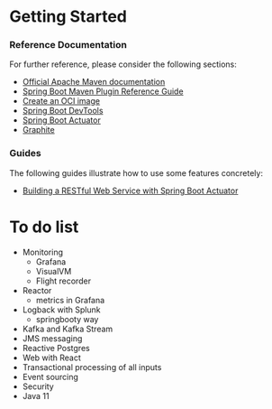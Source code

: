 # Getting Started

### Reference Documentation

For further reference, please consider the following sections:

* [Official Apache Maven documentation](https://maven.apache.org/guides/index.html)
* [Spring Boot Maven Plugin Reference Guide](https://docs.spring.io/spring-boot/docs/2.6.1/maven-plugin/reference/html/)
* [Create an OCI image](https://docs.spring.io/spring-boot/docs/2.6.1/maven-plugin/reference/html/#build-image)
* [Spring Boot DevTools](https://docs.spring.io/spring-boot/docs/2.6.1/reference/htmlsingle/#using-boot-devtools)
* [Spring Boot Actuator](https://docs.spring.io/spring-boot/docs/2.6.1/reference/htmlsingle/#production-ready)
* [Graphite](https://docs.spring.io/spring-boot/docs/2.6.1/reference/html/production-ready-features.html#production-ready-metrics-export-graphite)

### Guides

The following guides illustrate how to use some features concretely:

* [Building a RESTful Web Service with Spring Boot Actuator](https://spring.io/guides/gs/actuator-service/)

# To do list
* Monitoring
    * Grafana
    * VisualVM
    * Flight recorder
* Reactor
    * metrics in Grafana
* Logback with Splunk
    * springbooty way
* Kafka and Kafka Stream
* JMS messaging
* Reactive Postgres
* Web with React
* Transactional processing of all inputs
* Event sourcing
* Security
* Java 11